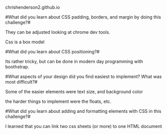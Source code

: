 chrishenderson2.github.io


#What did you learn about CSS padding, borders, and margin by doing this challenge?#

They can be adjusted looking at chrome dev tools.

Css is a box model


#What did you learn about CSS positioning?#

Its rather tricky, but can be done in modern day programming with boothstrap.



#What aspects of your design did you find easiest to implement? What was most difficult?#

Some of the easier elements were text size, and background color

the harder things to implement were the floats, etc.



#What did you learn about adding and formatting elements with CSS in this challenge?#

I learned that you can link two css sheets (or more) to one HTML document
